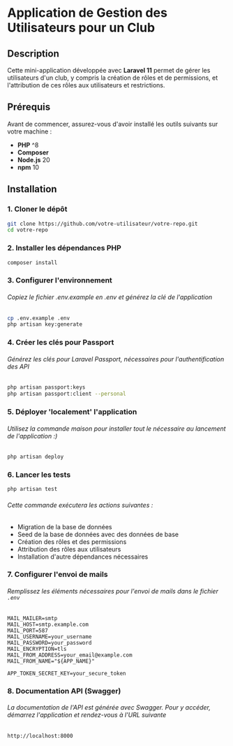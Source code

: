 # Application de Gestion des Utilisateurs pour un Club

## Description

Cette mini-application développée avec **Laravel 11** permet de gérer les utilisateurs d'un club, y compris la création de rôles et de permissions, et l'attribution de ces rôles aux utilisateurs et restrictions.

## Prérequis

Avant de commencer, assurez-vous d'avoir installé les outils suivants sur votre machine :

- **PHP** ^8
- **Composer**
- **Node.js** 20
- **npm** 10

## Installation

### 1. Cloner le dépôt

```bash
git clone https://github.com/votre-utilisateur/votre-repo.git
cd votre-repo
```

### 2. Installer les dépendances PHP
```bash
composer install
```

### 3. Configurer l'environnement
###### Copiez le fichier .env.example en .env et générez la clé de l'application
```bash
cp .env.example .env
php artisan key:generate
```

### 4. Créer les clés pour Passport
###### Générez les clés pour Laravel Passport, nécessaires pour l'authentification des API
```bash
php artisan passport:keys
php artisan passport:client --personal
```

### 5. Déployer 'localement' l'application
###### Utilisez la commande maison pour installer tout le nécessaire au lancement de l'application :)
```bash
php artisan deploy
```

### 6. Lancer les tests
```bash
php artisan test
```
###### Cette commande exécutera les actions suivantes :
- Migration de la base de données
- Seed de la base de données avec des données de base
- Création des rôles et des permissions
- Attribution des rôles aux utilisateurs
- Installation d'autre dépendances nécessaires

### 7. Configurer l'envoi de mails
###### Remplissez les éléments nécessaires pour l'envoi de mails dans le fichier `.env`
```env
MAIL_MAILER=smtp
MAIL_HOST=smtp.example.com
MAIL_PORT=587
MAIL_USERNAME=your_username
MAIL_PASSWORD=your_password
MAIL_ENCRYPTION=tls
MAIL_FROM_ADDRESS=your_email@example.com
MAIL_FROM_NAME="${APP_NAME}"

APP_TOKEN_SECRET_KEY=your_secure_token
```

### 8. Documentation API (Swagger)
###### La documentation de l'API est générée avec Swagger. Pour y accéder, démarrez l'application et rendez-vous à l'URL suivante
```bash
http://localhost:8000
```
